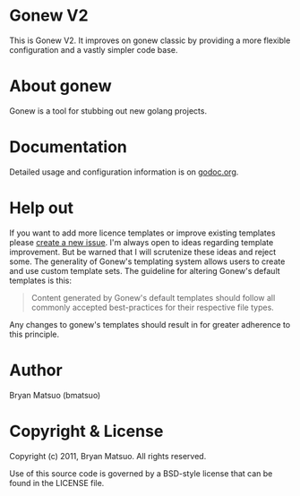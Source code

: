 [godoc.org]: https://godoc.org/github.com/bmatsuo/gonew "godoc.org"
[issues]: https://github.com/bmatsuo/gonew/issues "Github issues"

Gonew V2
========

This is Gonew V2. It improves on gonew classic by providing a more flexible
configuration and a vastly simpler code base.

About gonew
===========

Gonew is a tool for stubbing out new golang projects.

Documentation
=============

Detailed usage and configuration information is on [godoc.org][].

Help out
========

If you want to add more licence templates or improve existing templates
please [create a new issue][issues]. I'm always open to ideas regarding template
improvement. But be warned that I will scrutenize these ideas and reject some.
The generality of Gonew's templating system allows users to create and use
custom template sets. The guideline for altering Gonew's default templates is
this:

> Content generated by Gonew's default templates should follow all commonly
> accepted best-practices for their respective file types.

Any changes to gonew's templates should result in for greater adherence to this
principle.

Author
======

Bryan Matsuo (bmatsuo)

Copyright & License
===================

Copyright (c) 2011, Bryan Matsuo.
All rights reserved.

Use of this source code is governed by a BSD-style license that can be
found in the LICENSE file.
